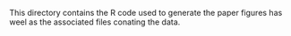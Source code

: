 This directory contains the R code used to generate the paper figures has weel as the associated files conating the data.
